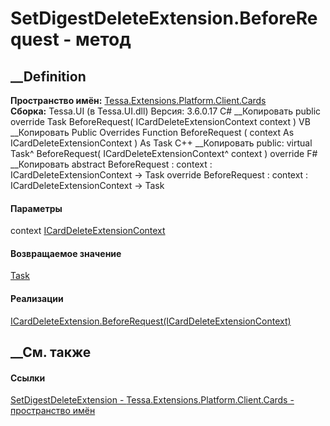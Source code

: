 # SetDigestDeleteExtension.BeforeRequest - метод
##  __Definition
 **Пространство имён:**
[Tessa.Extensions.Platform.Client.Cards](N_Tessa_Extensions_Platform_Client_Cards.htm)  
 **Сборка:** Tessa.UI (в Tessa.UI.dll) Версия: 3.6.0.17
C# __Копировать
     public override Task BeforeRequest(
    	ICardDeleteExtensionContext context
    )
VB __Копировать
     Public Overrides Function BeforeRequest ( 
    	context As ICardDeleteExtensionContext
    ) As Task
C++ __Копировать
     public:
    virtual Task^ BeforeRequest(
    	ICardDeleteExtensionContext^ context
    ) override
F# __Копировать
     abstract BeforeRequest : 
            context : ICardDeleteExtensionContext -> Task 
    override BeforeRequest : 
            context : ICardDeleteExtensionContext -> Task 
#### Параметры
context
[ICardDeleteExtensionContext](T_Tessa_Cards_Extensions_ICardDeleteExtensionContext.htm)
#### Возвращаемое значение
[Task](https://learn.microsoft.com/dotnet/api/system.threading.tasks.task)
#### Реализации
[ICardDeleteExtension.BeforeRequest(ICardDeleteExtensionContext)](M_Tessa_Cards_Extensions_ICardDeleteExtension_BeforeRequest.htm)  
##  __См. также
#### Ссылки
[SetDigestDeleteExtension -
](T_Tessa_Extensions_Platform_Client_Cards_SetDigestDeleteExtension.htm)
[Tessa.Extensions.Platform.Client.Cards - пространство
имён](N_Tessa_Extensions_Platform_Client_Cards.htm)
